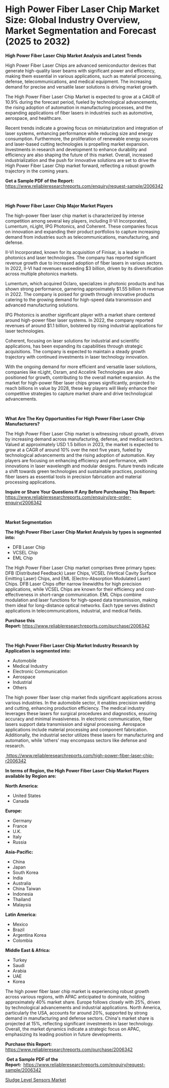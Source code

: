 <p><h1>High Power Fiber Laser Chip Market Size: Global Industry Overview, Market Segmentation and Forecast (2025 to 2032)</h1></p><p><strong>High Power Fiber Laser Chip Market Analysis and Latest Trends</strong></p>
<p><p>High Power Fiber Laser Chips are advanced semiconductor devices that generate high-quality laser beams with significant power and efficiency, making them essential in various applications, such as material processing, defense, telecommunications, and medical equipment. The increasing demand for precise and versatile laser solutions is driving market growth. </p><p>The High Power Fiber Laser Chip Market is expected to grow at a CAGR of 10.9% during the forecast period, fueled by technological advancements, the rising adoption of automation in manufacturing processes, and the expanding applications of fiber lasers in industries such as automotive, aerospace, and healthcare. </p><p>Recent trends indicate a growing focus on miniaturization and integration of laser systems, enhancing performance while reducing size and energy consumption. Furthermore, the proliferation of renewable energy sources and laser-based cutting technologies is propelling market expansion. Investments in research and development to enhance durability and efficiency are also shaping the future of this market. Overall, increased industrialization and the push for innovative solutions are set to drive the High Power Fiber Laser Chip market forward, reflecting a robust growth trajectory in the coming years.</p></p>
<p><strong>Get a Sample PDF of the Report:&nbsp;</strong> <a href="https://www.reliableresearchreports.com/enquiry/request-sample/2006342?utm_campaign=2279&utm_medium=2&utm_source=Github&utm_content=ia&utm_term=07042025&utm_id=high-power-fiber-laser-chip">https://www.reliableresearchreports.com/enquiry/request-sample/2006342</a></p>
<p>&nbsp;</p>
<p><strong>High Power Fiber Laser Chip Major Market Players</strong></p>
<p><p>The high-power fiber laser chip market is characterized by intense competition among several key players, including II-VI Incorporated, Lumentum, nLight, IPG Photonics, and Coherent. These companies focus on innovation and expanding their product portfolios to capture increasing demand from industries such as telecommunications, manufacturing, and defense.</p><p>II-VI Incorporated, known for its acquisition of Finisar, is a leader in photonics and laser technologies. The company has reported significant revenue growth due to increased adoption of fiber lasers in various sectors. In 2022, II-VI had revenues exceeding $3 billion, driven by its diversification across multiple photonics markets.</p><p>Lumentum, which acquired Oclaro, specializes in photonic products and has shown strong performance, garnering approximately $1.55 billion in revenue in 2022. The company is poised for growth through innovative products catering to the growing demand for high-speed data transmission and advanced manufacturing solutions.</p><p>IPG Photonics is another significant player with a market share centered around high-power fiber laser systems. In 2022, the company reported revenues of around $1.1 billion, bolstered by rising industrial applications for laser technologies.</p><p>Coherent, focusing on laser solutions for industrial and scientific applications, has been expanding its capabilities through strategic acquisitions. The company is expected to maintain a steady growth trajectory with continued investments in laser technology innovation. </p><p>With the ongoing demand for more efficient and versatile laser solutions, companies like nLight, Osram, and Accelink Technologies are also positioned for growth, contributing to the overall market expansion. As the market for high-power fiber laser chips grows significantly, projected to reach billions in value by 2028, these key players will likely enhance their competitive strategies to capture market share and drive technological advancements.</p></p>
<p>&nbsp;</p>
<p><strong>What Are The Key Opportunities For High Power Fiber Laser Chip Manufacturers?</strong></p>
<p><p>The High Power Fiber Laser Chip market is witnessing robust growth, driven by increasing demand across manufacturing, defense, and medical sectors. Valued at approximately USD 1.5 billion in 2023, the market is expected to grow at a CAGR of around 10% over the next five years, fueled by technological advancements and the rising adoption of automation. Key players are focusing on enhancing efficiency and performance, with innovations in laser wavelength and modular designs. Future trends indicate a shift towards green technologies and sustainable practices, positioning fiber lasers as essential tools in precision fabrication and material processing applications.</p></p>
<p><strong>Inquire or Share Your Questions If Any Before Purchasing This Report:</strong> <a href="https://www.reliableresearchreports.com/enquiry/pre-order-enquiry/2006342?utm_campaign=2279&utm_medium=2&utm_source=Github&utm_content=ia&utm_term=07042025&utm_id=high-power-fiber-laser-chip">https://www.reliableresearchreports.com/enquiry/pre-order-enquiry/2006342</a></p>
<p>&nbsp;</p>
<p><strong>Market Segmentation</strong></p>
<p><strong>The High Power Fiber Laser Chip Market Analysis by types is segmented into:</strong></p>
<p><ul><li>DFB Laser Chip</li><li>VCSEL Chip</li><li>EML Chip</li></ul></p>
<p><p>The High Power Fiber Laser Chip market comprises three primary types: DFB (Distributed Feedback) Laser Chips, VCSEL (Vertical Cavity Surface Emitting Laser) Chips, and EML (Electro-Absorption Modulated Laser) Chips. DFB Laser Chips offer narrow linewidths for high precision applications, while VCSEL Chips are known for their efficiency and cost-effectiveness in short-range communication. EML Chips combine modulation and laser functions for high-speed data transmission, making them ideal for long-distance optical networks. Each type serves distinct applications in telecommunications, industrial, and medical fields.</p></p>
<p><strong>Purchase this Report:&nbsp;</strong><a href="https://www.reliableresearchreports.com/purchase/2006342?utm_campaign=2279&utm_medium=2&utm_source=Github&utm_content=ia&utm_term=07042025&utm_id=high-power-fiber-laser-chip">https://www.reliableresearchreports.com/purchase/2006342</a></p>
<p>&nbsp;</p>
<p><strong>The High Power Fiber Laser Chip Market Industry Research by Application is segmented into:</strong></p>
<p><ul><li>Automobile</li><li>Medical Industry</li><li>Electronic Communication</li><li>Aerospace</li><li>Industrial</li><li>Others</li></ul></p>
<p><p>The high power fiber laser chip market finds significant applications across various industries. In the automobile sector, it enables precision welding and cutting, enhancing production efficiency. The medical industry leverages these lasers for surgical procedures and diagnostics, ensuring accuracy and minimal invasiveness. In electronic communication, fiber lasers support data transmission and signal processing. Aerospace applications include material processing and component fabrication. Additionally, the industrial sector utilizes these lasers for manufacturing and automation, while 'others' may encompass sectors like defense and research.</p></p>
<p><a href="https://www.reliableresearchreports.com/high-power-fiber-laser-chip-r2006342?utm_campaign=2279&utm_medium=2&utm_source=Github&utm_content=ia&utm_term=07042025&utm_id=high-power-fiber-laser-chip">&nbsp;https://www.reliableresearchreports.com/high-power-fiber-laser-chip-r2006342</a></p>
<p><strong>In terms of Region, the High Power Fiber Laser Chip Market Players available by Region are:</strong></p>
<p>
    <p> <strong> North America: </strong>
        <ul>
            <li>United States</li>
            <li>Canada</li>
        </ul>
        </p> 
    <p> <strong> Europe: </strong>
        <ul>
            <li>Germany</li>
            <li>France</li>
            <li>U.K.</li>
            <li>Italy</li>
            <li>Russia</li>
        </ul>
        </p> 
    <p> <strong> Asia-Pacific: </strong>
        <ul>
            <li>China</li>
            <li>Japan</li>
            <li>South Korea</li>
            <li>India</li>
            <li>Australia</li>
            <li>China Taiwan</li>
            <li>Indonesia</li>
            <li>Thailand</li>
            <li>Malaysia</li>
        </ul>
        </p> 
    <p> <strong> Latin America: </strong>
        <ul>
            <li>Mexico</li>
            <li>Brazil</li>
            <li>Argentina Korea</li>
            <li>Colombia</li>
        </ul>
        </p> 
    <p> <strong> Middle East & Africa: </strong>
        <ul>
            <li>Turkey</li>
            <li>Saudi</li>
            <li>Arabia</li>
            <li>UAE</li>
            <li>Korea</li>
        </ul>
    </p>
    </p>
<p><p>The high power fiber laser chip market is experiencing robust growth across various regions, with APAC anticipated to dominate, holding approximately 40% market share. Europe follows closely with 25%, driven by technological advancements and industrial applications. North America, particularly the USA, accounts for around 20%, supported by strong demand in manufacturing and defense sectors. China's market share is projected at 15%, reflecting significant investments in laser technology. Overall, the market dynamics indicate a strategic focus on APAC, emphasizing its leading position in future developments.</p></p>
<p><strong>Purchase this Report: </strong><a href="https://www.reliableresearchreports.com/purchase/2006342?utm_campaign=2279&utm_medium=2&utm_source=Github&utm_content=ia&utm_term=07042025&utm_id=high-power-fiber-laser-chip">https://www.reliableresearchreports.com/purchase/2006342</a></p>
<p>&nbsp;<strong>Get a Sample PDF of the Report:&nbsp;&nbsp;</strong><a href="https://www.reliableresearchreports.com/enquiry/request-sample/2006342?utm_campaign=2279&utm_medium=2&utm_source=Github&utm_content=ia&utm_term=07042025&utm_id=high-power-fiber-laser-chip">https://www.reliableresearchreports.com/enquiry/request-sample/2006342</a></p>
<p><strong></strong></p>
<p><p><a href="https://github.com/NarcisoFerry/Market-Research-Report-List-2/blob/main/sludge-level-sensors-market.md?utm_campaign=2279&utm_medium=2&utm_source=Github&utm_content=ia&utm_term=07042025&utm_id=high-power-fiber-laser-chip">Sludge Level Sensors Market</a></p></p>